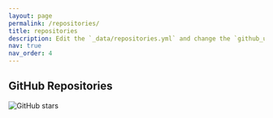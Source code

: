 ```yaml
---
layout: page
permalink: /repositories/
title: repositories
description: Edit the `_data/repositories.yml` and change the `github_users` and `github_repos` lists to include your own GitHub profile and repositories.
nav: true
nav_order: 4
---
```


## GitHub Repositories

![GitHub stars](https://img.shields.io/github/stars/rejane-paulino/awp-inlandwater?style=social)

